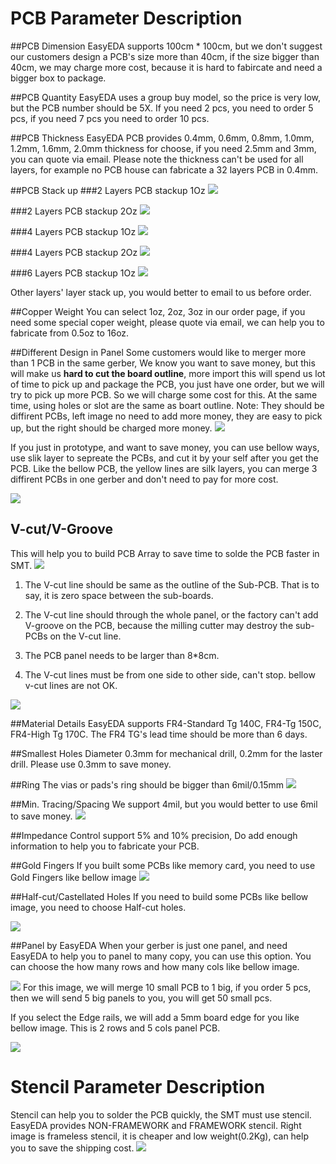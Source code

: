 
# PCB Parameter Description
##PCB Dimension
EasyEDA supports 100cm * 100cm, but we don't suggest our customers design a PCB's size more than 40cm, if the size bigger than 40cm, we may charge more cost, because it is hard to fabircate and need a bigger box to package.


##PCB Quantity
 EasyEDA uses a group buy model, so the price is very low, but the PCB number should be 5X. If you need 2 pcs, you need to order 5 pcs, if you need 7 pcs you need to order 10 pcs. 
 
##PCB Thickness
   EasyEDA PCB provides 0.4mm, 0.6mm, 0.8mm, 1.0mm, 1.2mm, 1.6mm, 2.0mm thickness for choose, if you need 2.5mm and 3mm, you can quote via email.  Please note the thickness can't be used for all layers, for example no PCB house can fabricate a 32 layers PCB in 0.4mm. 


##PCB Stack up
  ###2 Layers PCB stackup 1Oz
![](images/2layerStackupPCB.png)  
 

###2 Layers PCB stackup 2Oz
![](images/2layerStackupPCB2oz.png)  


 ###4 Layers PCB stackup 1Oz
![](images/4layerStackupPCB1oz.png) 

###4 Layers PCB stackup 2Oz
![](images/4layerStackupPCB2oz.png) 

###6 Layers PCB stackup 1Oz
![](images/6layerStackupPCB1oz.png) 

Other layers'  layer stack up, you would better to email to us before order.


##Copper Weight
  You can select 1oz, 2oz, 3oz in our order page, if you need some special coper weight, please quote via email, we can help you to fabricate from 0.5oz to 16oz.

##Different Design in Panel 
Some customers would like to merger more than 1 PCB in the same gerber, We know you want to save money, but this will make us **hard to cut the board outline**, more import this will spend us lot of time to pick up and package the PCB, you just have one order, but we will try to pick up more PCB. So we will charge some cost for this.  At the same time, using holes or slot are the same as boart outline. 
 Note: They should be diffirent PCBs, left image no need to add more money, they are easy to pick up, but the right should be charged more money.
 ![](images/DiffirentPCB.png)  


If you just in prototype, and want to save money, you can use bellow ways, use slik layer to sepreate the PCBs, and cut it by your self after you get the PCB. Like the bellow PCB, the yellow lines are silk layers, you can merge 3 diffirent PCBs in one gerber and don't need to pay for more cost.

![](images/silklayerPCB.png)  

## V-cut/V-Groove
  
   This will help you to build PCB Array to save time to solde the PCB faster in SMT. 
 ![](images/V-cut-v-groove.png)  

  1.  The V-cut line should be same as the outline of the Sub-PCB. That is to say, it is zero space between the sub-boards.

  2.  The V-cut line should through the whole panel, or the factory can't add V-groove on the PCB, because the milling cutter may destroy the sub-PCBs on the V-cut line.

  3.  The PCB panel needs to be larger than 8*8cm.
  4.  The V-cut lines must be from one side to other side, can't stop. bellow v-cut lines are not OK.
   
 ![](images/NoOKV-CUT.png)  
     

##Material Details
  EasyEDA supports FR4-Standard Tg 140C, FR4-Tg 150C, FR4-High Tg 170C. The FR4 TG's lead time should be more than 6 days.

##Smallest Holes Diameter
   0.3mm for mechanical drill, 0.2mm for the laster drill. Please use 0.3mm to save money.

##Ring
 The vias or pads's ring should be bigger than 6mil/0.15mm
![](images/Ring-via.png)  


##Min. Tracing/Spacing
 We support 4mil, but you would better to use 6mil to save money. 
![](images/clearance.png)  

##Impedance Control
 support 5% and 10% precision, Do add enough information to help you to fabricate your PCB.

##Gold Fingers
If you built some PCBs like memory card, you need to use Gold Fingers like bellow image
![](images/Gold-Fingers.png)  

##Half-cut/Castellated Holes
If you need to build some PCBs like bellow image, you need to choose Half-cut holes.

![](images/Half-cut-Castellated-Holes.png)

##Panel by EasyEDA
 When your gerber is just one panel, and need EasyEDA to help you to panel to many copy, you can use this option.
   You can choose the how many rows and how many cols like bellow image.

![](images/Panel.png)
For this image, we will merge 10 small PCB to 1 big, if you order 5 pcs, then we will send  5 big panels to you, you will get 50 small pcs.

If you select the Edge rails, we will add a 5mm board edge for you like bellow image.
This is 2 rows and 5 cols panel PCB.

![](images/V-cut-v-groove.png) 


# Stencil Parameter Description
Stencil can help you to solder the PCB quickly, the SMT must use stencil.
EasyEDA provides NON-FRAMEWORK and  FRAMEWORK stencil.
Right image is frameless stencil, it is cheaper and low weight(0.2Kg), can help you to save the shipping cost.
![](images/stencil.png)  

 


